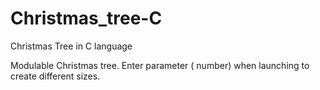 # Christmas_tree-C
Christmas Tree in C language

Modulable Christmas tree. Enter parameter ( number) when launching to create different sizes.
